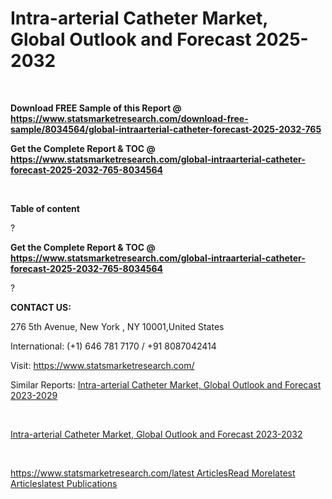 <h1>Intra-arterial Catheter Market, Global Outlook and Forecast 2025-2032</h1><br/><p><strong>Download FREE Sample of this Report @ <a href="https://www.statsmarketresearch.com/download-free-sample/8034564/global-intraarterial-catheter-forecast-2025-2032-765">https://www.statsmarketresearch.com/download-free-sample/8034564/global-intraarterial-catheter-forecast-2025-2032-765</a></strong></p>
 
 
 
 <div><b>Get the Complete Report & TOC @ <a href="https://www.statsmarketresearch.com/global-intraarterial-catheter-forecast-2025-2032-765-8034564">https://www.statsmarketresearch.com/global-intraarterial-catheter-forecast-2025-2032-765-8034564</a></b></div>
 
 
 
 <p><br />
 
 <b>Table of content</b></p>
 
 
 
 <p>? </p>
 
 
 
 <div><b>Get the Complete Report & TOC @ <a href="https://www.statsmarketresearch.com/global-intraarterial-catheter-forecast-2025-2032-765-8034564">https://www.statsmarketresearch.com/global-intraarterial-catheter-forecast-2025-2032-765-8034564</a></b></div>
 
 
 
 <p>? </p>
 
 
 
 <p><b>CONTACT US:</b><br />
 
 276 5th Avenue, New York , NY 10001,United States<br />
 
 International: (+1) 646 781 7170 / +91 8087042414<br />
 
 Visit: <a href="https://www.statsmarketresearch.com/">https://www.statsmarketresearch.com/</a><br />
 
 Similar Reports: <a href="https://www.statsmarketresearch.com/global-intraarterial-catheter-forecast-2025-2032-765-8034564">Intra-arterial Catheter Market, Global Outlook and Forecast 2023-2029</a><br />
 
 <br />
 
 <a href="https://www.statsmarketresearch.com/global-intraarterial-catheter-forecast-2025-2032-765-8034564">Intra-arterial Catheter Market, Global Outlook and Forecast 2023-2032</a><br />
 
 <br />
 
 <a href="https://gyeongbokgung.com">https://www.statsmarketresearch.com/</a><a href="https://hallyeomaritime.com">latest Articles</a><a href="https://jingwansa.com">Read More</a><a href="https://nguoiviet.jp/">latest Articles</a><a href="https://www.intelmarketresearch.com/">latest Publications</a></p>
